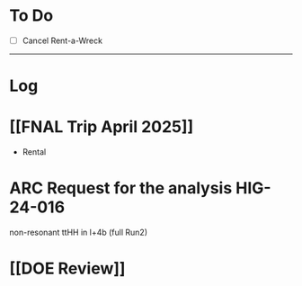 
# To Do

- [ ] Cancel Rent-a-Wreck 

---

# Log

# [[FNAL Trip April 2025]]
- Rental 

# ARC Request for the analysis HIG-24-016  
non-resonant ttHH in l+4b (full Run2)

# [[DOE Review]]

